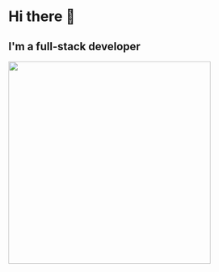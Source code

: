 # Hi there 👋 

## I'm a full-stack developer

<img src="https://github-readme-stats.vercel.app/api?username=Ansh2&show_icons=true&theme=radical" width="400">



